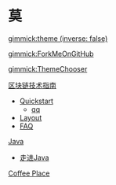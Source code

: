 # 莫

[gimmick:theme (inverse: false)](cerulean)

[gimmick:ForkMeOnGitHub](https://github.com/bin526976203/mdWikiBlog/)

[gimmick:ThemeChooser](更改主题)

[区块链技术指南]()

  * [Quickstart](quickstart.md)
    * [qq](a.md)
  * [Layout](layout.md)
  * [FAQ](faq.md)

[Java]()

  * [走进Java](java/1/1-in-java.md)
    

[Coffee Place](cafe/cafe.md)
